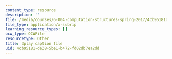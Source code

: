 ```yaml
---
content_type: resource
description: ''
file: /media/courses/6-004-computation-structures-spring-2017/4cb95181de385be1b472fd02db7ea2dd_Ykep0YaxgYw.vtt
file_type: application/x-subrip
learning_resource_types: []
ocw_type: OCWFile
resourcetype: Other
title: 3play caption file
uid: 4cb95181-de38-5be1-b472-fd02db7ea2dd
---
```

